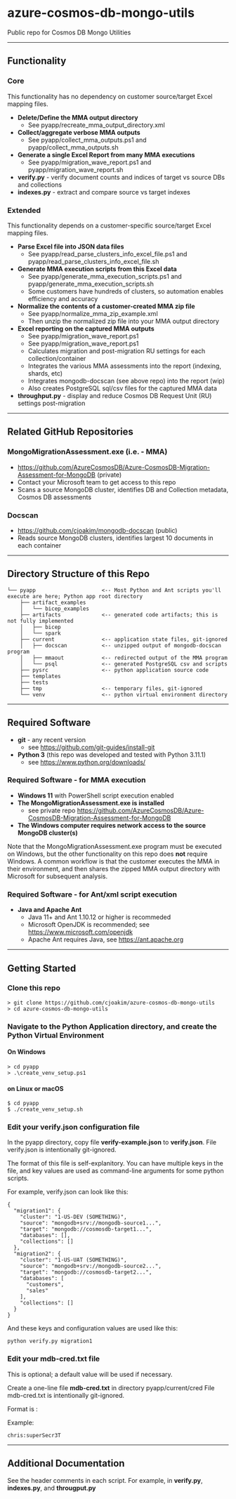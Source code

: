 # azure-cosmos-db-mongo-utils

Public repo for Cosmos DB Mongo Utilities

---

## Functionality

### Core

This functionality has no dependency on customer source/target Excel mapping files.

- **Delete/Define the MMA output directory**
  - See pyapp/recreate_mma_output_directory.xml
- **Collect/aggregate verbose MMA outputs**
  - See pyapp/collect_mma_outputs.ps1 and pyapp/collect_mma_outputs.sh
- **Generate a single Excel Report from many MMA executions**
  - See pyapp/migration_wave_report.ps1 and pyapp/migration_wave_report.sh
- **verify.py** - verify document counts and indices of target vs source DBs and collections
- **indexes.py** - extract and compare source vs target indexes

### Extended

This functionality depends on a customer-specific source/target Excel mapping files.

- **Parse Excel file into JSON data files**
  - See pyapp/read_parse_clusters_info_excel_file.ps1 and pyapp/read_parse_clusters_info_excel_file.sh
- **Generate MMA execution scripts from this Excel data**
  - See pyapp/generate_mma_execution_scripts.ps1 and pyapp/generate_mma_execution_scripts.sh
  - Some customers have hundreds of clusters, so automation enables efficiency and accuracy
- **Normalize the contents of a customer-created MMA zip file**
  - See pyapp/normalize_mma_zip_example.xml
  - Then unzip the normalized zip file into your MMA output directory
- **Excel reporting on the captured MMA outputs**
  - See pyapp/migration_wave_report.ps1
  - See pyapp/migration_wave_report.ps1
  - Calculates migration and post-migration RU settings for each collection/container
  - Integrates the various MMA assessments into the report (indexing, shards, etc)
  - Integrates mongodb-docscan (see above repo) into the report (wip)
  - Also creates PostgreSQL sql/csv files for the captured MMA data
- **throughput.py** - display and reduce Cosmos DB Request Unit (RU) settings post-migration

---

## Related GitHub Repositories

### MongoMigrationAssessment.exe (i.e. - MMA)

- https://github.com/AzureCosmosDB/Azure-CosmosDB-Migration-Assessment-for-MongoDB  (private)
- Contact your Microsoft team to get access to this repo
- Scans a source MongoDB cluster, identifies DB and Collection metadata, Cosmos DB assessments

### Docscan

- https://github.com/cjoakim/mongodb-docscan  (public)
- Reads source MongoDB clusters, identifies largest 10 documents in each container

---

## Directory Structure of this Repo

```
└── pyapp                     <-- Most Python and Ant scripts you'll execute are here; Python app root directory
    ├── artifact_examples
    │   └── bicep_examples
    ├── artifacts             <-- generated code artifacts; this is not fully implemented
    │   ├── bicep
    │   └── spark
    ├── current               <-- application state files, git-ignored
    │   ├── docscan           <-- unzipped output of mongodb-docscan program
    │   ├── mmaout            <-- redirected output of the MMA program
    │   └── psql              <-- generated PostgreSQL csv and scripts
    ├── pysrc                 <-- python application source code
    ├── templates
    ├── tests
    ├── tmp                   <-- temporary files, git-ignored
    └── venv                  <-- python virtual environment directory
```

---

## Required Software

- **git** - any recent version
  - see https://github.com/git-guides/install-git
- **Python 3**  (this repo was developed and tested with Python 3.11.1)
  - see https://www.python.org/downloads/

### Required Software - for MMA execution

- **Windows 11** with PowerShell script execution enabled
- **The MongoMigrationAssessment.exe is installed**
  - see private repo https://github.com/AzureCosmosDB/Azure-CosmosDB-Migration-Assessment-for-MongoDB
- **The Windows computer requires network access to the source MongoDB cluster(s)**

Note that the MongoMigrationAssessment.exe program must be executed on Windows,
but the other functionality on this repo does **not** require Windows.  A common
workflow is that the customer executes the MMA in their environment, and then
shares the zipped MMA output directory with Microsoft for subsequent analysis.

### Required Software - for Ant/xml script execution

- **Java and Apache Ant**
  - Java 11+ and Ant 1.10.12 or higher is recommeded
  - Microsoft OpenJDK is recommended; see https://www.microsoft.com/openjdk
  - Apache Ant requires Java, see https://ant.apache.org

---

## Getting Started

### Clone this repo

```
> git clone https://github.com/cjoakim/azure-cosmos-db-mongo-utils
> cd azure-cosmos-db-mongo-utils
```

### Navigate to the Python Application directory, and create the Python Virtual Environment

#### On Windows 

```
> cd pyapp
> .\create_venv_setup.ps1
```

#### on Linux or macOS

```
$ cd pyapp
$ ./create_venv_setup.sh
```

### Edit your verify.json configuration file

In the pyapp directory, copy file **verify-example.json** to **verify.json**.
File verify.json is intentionally git-ignored.

The format of this file is self-explanitory.  You can have multiple keys in 
the file, and key values are used as command-line arguments for some python scripts.

For example, verify.json can look like this:

```
{
  "migration1": {
    "cluster": "1-US-DEV (SOMETHING)",
    "source": "mongodb+srv://mongodb-source1...",
    "target": "mongodb://cosmosdb-target1...",
    "databases": [],
    "collections": []
  },
  "migration2": {
    "cluster": "1-US-UAT (SOMETHING)",
    "source": "mongodb+srv://mongodb-source2...",
    "target": "mongodb://cosmosdb-target2...",
    "databases": [
      "customers",
      "sales"
    ],
    "collections": []
  }
}
```

And these keys and configuration values are used like this:

```
python verify.py migration1
```

### Edit your mdb-cred.txt file

This is optional; a default value will be used if necessary.

Create a one-line file **mdb-cred.txt** in directory pyapp/current/cred
File mdb-cred.txt is intentionally git-ignored.

Format is <username>:<passord>

Example:
```
chris:superSecr3T
```

---

## Additional Documentation

See the header comments in each script.  For example, in **verify.py**, **indexes.py**,
and **througput.py**


